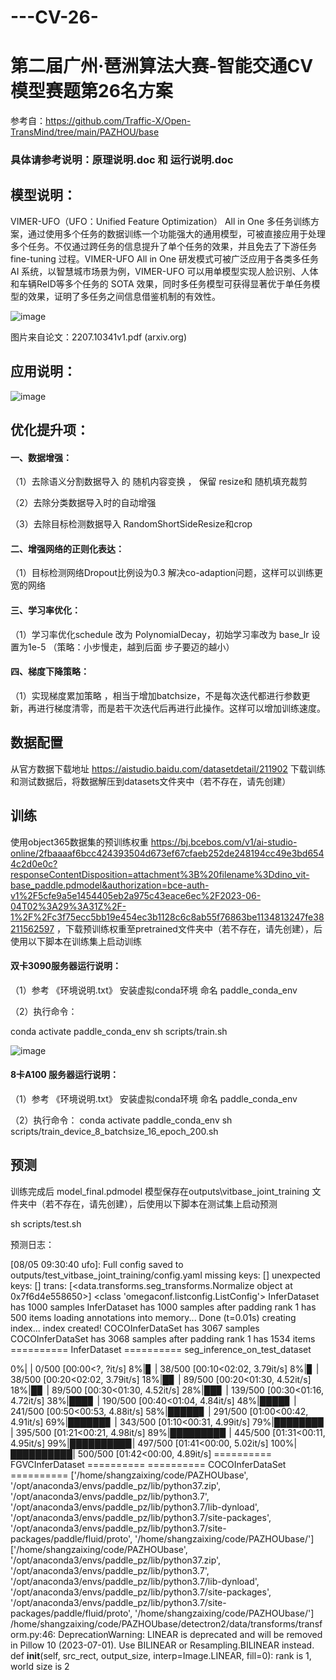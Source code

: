 # ---CV-26-



第二届广州·琶洲算法大赛-智能交通CV模型赛题第26名方案
=====

参考自：https://github.com/Traffic-X/Open-TransMind/tree/main/PAZHOU/base

### 具体请参考说明：原理说明.doc  和 运行说明.doc

模型说明：
-------
VIMER-UFO（UFO：Unified Feature Optimization） All in One 多任务训练方案，通过使用多个任务的数据训练一个功能强大的通用模型，可被直接应用于处理多个任务。不仅通过跨任务的信息提升了单个任务的效果，并且免去了下游任务 fine-tuning 过程。VIMER-UFO All in One 研发模式可被广泛应用于各类多任务 AI 系统，以智慧城市场景为例，VIMER-UFO 可以用单模型实现人脸识别、人体和车辆ReID等多个任务的 SOTA 效果，同时多任务模型可获得显著优于单任务模型的效果，证明了多任务之间信息借鉴机制的有效性。

![image](https://github.com/StarShang/---CV-26-/assets/51013149/c6037433-8c09-49ee-b0a5-b17ca091151e)



图片来自论文：2207.10341v1.pdf (arxiv.org)





应用说明：
----------



![image](https://github.com/StarShang/---CV-26-/assets/51013149/ca569a0b-0858-4307-ab11-ef887beafe38)









优化提升项：
---------
#### 一、数据增强：

（1）去除语义分割数据导入 的 随机内容变换 ，  保留 resize和 随机填充裁剪



（2）去除分类数据导入时的自动增强


（3）去除目标检测数据导入 RandomShortSideResize和crop



#### 二、增强网络的正则化表达：

（1）目标检测网络Dropout比例设为0.3 解决co-adaption问题，这样可以训练更宽的网络
 
#### 三、学习率优化：

  （1）学习率优化schedule 改为  PolynomialDecay，初始学习率改为 base_lr 设置为1e-5   （策略：小步慢走，越到后面 步子要迈的越小）

#### 四、梯度下降策略：

（1）实现梯度累加策略 ，相当于增加batchsize，不是每次迭代都进行参数更新，再进行梯度清零，而是若干次迭代后再进行此操作。这样可以增加训练速度。


数据配置
--------

从官方数据下载地址 https://aistudio.baidu.com/datasetdetail/211902 下载训练和测试数据后，将数据解压到datasets文件夹中（若不存在，请先创建）

训练
-----

使用object365数据集的预训练权重 https://bj.bcebos.com/v1/ai-studio-online/2fbaaaaf6bcc424393504d673ef67cfaeb252de248194cc49e3bd6544c2d0e0c?responseContentDisposition=attachment%3B%20filename%3Ddino_vit-base_paddle.pdmodel&authorization=bce-auth-v1%2F5cfe9a5e1454405eb2a975c43eace6ec%2F2023-06-04T02%3A29%3A31Z%2F-1%2F%2Fc3f75ecc5bb19e454ec3b1128c6c8ab55f76863be1134813247fe38211562597 ，下载预训练权重至pretrained文件夹中（若不存在，请先创建），后使用以下脚本在训练集上启动训练

#### 双卡3090服务器运行说明：


（1）参考 《环境说明.txt》 安装虚拟conda环境 命名 paddle_conda_env

（2）执行命令：

conda activate paddle_conda_env
      sh scripts/train.sh  
      
![image](https://github.com/StarShang/---CV-26-/assets/51013149/f6d7dcf0-900c-4e9d-ad84-bbcce10bcfc8)

      
#### 8卡A100 服务器运行说明：   

（1）参考 《环境说明.txt》 安装虚拟conda环境 命名 paddle_conda_env

（2）执行命令：
conda activate paddle_conda_env
      sh scripts/train_device_8_batchsize_16_epoch_200.sh  


预测
------

训练完成后 model_final.pdmodel 模型保存在outputs\vitbase_joint_training 文件夹中（若不存在，请先创建），后使用以下脚本在测试集上启动预测

sh scripts/test.sh

预测日志：

[08/05 09:30:40 ufo]: Full config saved to outputs/test_vitbase_joint_training/config.yaml
missing keys: []
unexpected keys: []
trans: [<data.transforms.seg_transforms.Normalize object at 0x7f6d4e558650>] <class 'omegaconf.listconfig.ListConfig'>
InferDataset has 1000 samples
InferDataset has 1000 samples after padding
rank 1 has 500 items
loading annotations into memory...
Done (t=0.01s)
creating index...
index created!
COCOInferDataSet has 3067 samples
COCOInferDataSet has 3068 samples after padding
rank 1 has 1534 items
========== InferDataset ==========
seg_inference_on_test_dataset

  0%|          | 0/500 [00:00<?, ?it/s]
  8%|▊         | 38/500 [00:10<02:02,  3.79it/s]
  8%|▊         | 38/500 [00:20<02:02,  3.79it/s]
 18%|█▊        | 89/500 [00:20<01:30,  4.52it/s]
 18%|█▊        | 89/500 [00:30<01:30,  4.52it/s]
 28%|██▊       | 139/500 [00:30<01:16,  4.72it/s]
 38%|███▊      | 190/500 [00:40<01:04,  4.84it/s]
 48%|████▊     | 241/500 [00:50<00:53,  4.88it/s]
 58%|█████▊    | 291/500 [01:00<00:42,  4.91it/s]
 69%|██████▊   | 343/500 [01:10<00:31,  4.99it/s]
 79%|███████▉  | 395/500 [01:21<00:21,  4.98it/s]
 89%|████████▉ | 445/500 [01:31<00:11,  4.95it/s]
 99%|█████████▉| 497/500 [01:41<00:00,  5.02it/s]
100%|██████████| 500/500 [01:42<00:00,  4.89it/s]
========== FGVCInferDataset ==========
========== COCOInferDataSet ==========
['/home/shangzaixing/code/PAZHOUbase', '/opt/anaconda3/envs/paddle_pz/lib/python37.zip', '/opt/anaconda3/envs/paddle_pz/lib/python3.7', '/opt/anaconda3/envs/paddle_pz/lib/python3.7/lib-dynload', '/opt/anaconda3/envs/paddle_pz/lib/python3.7/site-packages', '/opt/anaconda3/envs/paddle_pz/lib/python3.7/site-packages/paddle/fluid/proto', '/home/shangzaixing/code/PAZHOUbase/']
['/home/shangzaixing/code/PAZHOUbase', '/opt/anaconda3/envs/paddle_pz/lib/python37.zip', '/opt/anaconda3/envs/paddle_pz/lib/python3.7', '/opt/anaconda3/envs/paddle_pz/lib/python3.7/lib-dynload', '/opt/anaconda3/envs/paddle_pz/lib/python3.7/site-packages', '/opt/anaconda3/envs/paddle_pz/lib/python3.7/site-packages/paddle/fluid/proto', '/home/shangzaixing/code/PAZHOUbase/']
/home/shangzaixing/code/PAZHOUbase/detectron2/data/transforms/transform.py:46: DeprecationWarning: LINEAR is deprecated and will be removed in Pillow 10 (2023-07-01). Use BILINEAR or Resampling.BILINEAR instead.
  def __init__(self, src_rect, output_size, interp=Image.LINEAR, fill=0):
rank is 1, world size is 2




